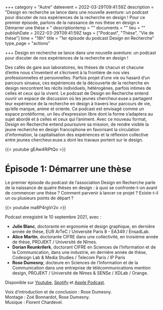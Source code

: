 +++
category = "Autre"
dateevent = 2022-03-29T09:41:59Z
description = "Design en recherche se lance dans une nouvelle aventure: un podcast pour discuter de nos expériences de la recherche en design ! Pour ce premier épisode, parlons de la naissance de nos thèse en design « Démarrer une thèse » "
descriptiontemp = ""
documents = ""
lieu = ""
publishDate = 2022-03-29T09:41:59Z
tags = ["Podcast", "Thèse", "Vie de thèse"]
time = "18h"
title = "1er épisode du podcast Design en Recherche"
type_page = "actions"

+++
Design en recherche se lance dans une nouvelle aventure: un podcast pour discuter de nos expériences de la recherche en design !

Des cafés de gare aux laboratoires, les thèses de chacun et chacune d’entre nous s’inventent et s’écrivent à la frontière de nos vies professionnelles et personnelles. Parfois projet d’une vie ou hasard d’un parcours sinueux, ces expériences de la découverte de la recherche en design rencontrent les récits individuels, hétérogènes, parfois intimes de celles et ceux qui la vivent. Le podcast de Design en Recherche entend ouvrir un espace de discussion où les jeunes chercheur.euse.s partagent leur expérience de la recherche en design à travers leur parcours de vie, qu’elle marque, anime et oriente. Ce podcast est envisagé comme un espace protéiforme, un lieu d’expression libre dont la forme s’adaptera au sujet abordé et à celles et ceux qui l’animent. Avec ce nouveau format, Design en Recherche entend poursuivre sa mission, de rendre visible la jeune recherche en design francophone en favorisant la circulation d’information, la capitalisation des expériences et la réflexion collective entre jeunes chercheur.euse.s dont les travaux portent sur le design.

{{< youtube gEAw4RiPtQo >}}

# Épisode 1: Démarrer une thèse

Le premier épisode du podcast de l’association Design en Recherche parle de la naissance de quatre thèses en design : à quoi se confronte-t-on avant de commencer une thèse ? Comment parvenir à lancer ce projet ? Existe-t-il un ou plusieurs points de départ ? 

{{< youtube ma8P4rgVr2o >}}  
  
Podcast enregistré le 10 septembre 2021, avec :

* **Julie Blanc**, doctorante en ergonomie et design graphique, en dernière année de thèse, EUR ArTeC / Université Paris 8 - EA349 / EnsadLab.
* **Alice Martin**, doctorante CIFRE dans une collectivité, en troisième année de thèse, PROJEKT / Université de Nîmes.
* **Dorian Reunkrilerk**, doctorant CIFRE en Sciences de l’Information et de la Communication, dans une industrie, en dernière année de thèse, Codesign Lab & Media Studies / Telecom Paris / IP Paris 
* **Rose Dumesny**, docteure en Sciences de l’Information et de la Communication dans une entreprise de télécommunications mention design, PROJEKT / Université de Nîmes & SENSe / XDLab / Orange. 

Disponible sur [Youtube](https://www.youtube.com/watch?v=ma8P4rgVr2o "Youtube"), [Spotify](https://open.spotify.com/episode/4dZc2R697C3ZtwyAoSDMcV?si=cbb844ba09c84db7&nd=1 "Spotify") et [Apple Podcast](https://podcasts.apple.com/us/podcast/d%C3%A9marrer-une-th%C3%A8se/id1614277217?i=1000555095586 "Apple Podcast").

Voix d’introduction et de conclusion : Rose Dumesny.   
Montage : Zoé Bonnardot, Rose Dumesny.   
Musique : Florent Chardevel.
